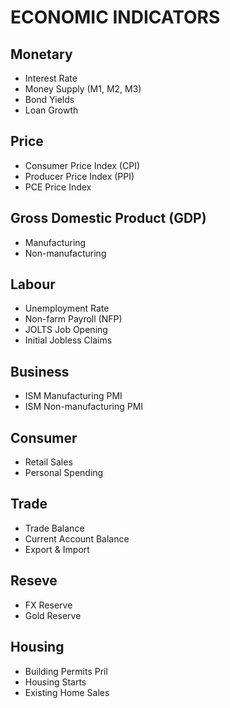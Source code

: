 # ECONOMIC INDICATORS

## Monetary

- Interest Rate
- Money Supply (M1, M2, M3)
- Bond Yields
- Loan Growth

## Price

- Consumer Price Index (CPI)
- Producer Price Index (PPI)
- PCE Price Index

## Gross Domestic Product (GDP)

- Manufacturing
- Non-manufacturing

## Labour

- Unemployment Rate
- Non-farm Payroll (NFP)
- JOLTS Job Opening
- Initial Jobless Claims

## Business

- ISM Manufacturing PMI
- ISM Non-manufacturing PMI

## Consumer

- Retail Sales
- Personal Spending

## Trade

- Trade Balance
- Current Account Balance
- Export & Import

## Reseve

- FX Reserve
- Gold Reserve

## Housing

- Building Permits Pril
- Housing Starts
- Existing Home Sales
